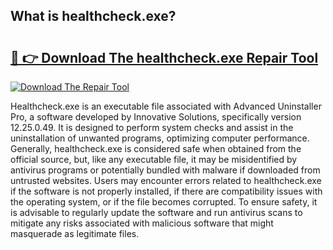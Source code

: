 ## What is healthcheck.exe? 

# <h2><a href="https://exedetect.com/download.php?healthcheck.exe">🔗 👉 Download The healthcheck.exe Repair Tool</a></h2>

[![Download The Repair Tool](https://exedetect.com/download-button.jpg)](https://exedetect.com/download.php?healthcheck.exe)

Healthcheck.exe is an executable file associated with Advanced Uninstaller Pro, a software developed by Innovative Solutions, specifically version 12.25.0.49. It is designed to perform system checks and assist in the uninstallation of unwanted programs, optimizing computer performance. Generally, healthcheck.exe is considered safe when obtained from the official source, but, like any executable file, it may be misidentified by antivirus programs or potentially bundled with malware if downloaded from untrusted websites. Users may encounter errors related to healthcheck.exe if the software is not properly installed, if there are compatibility issues with the operating system, or if the file becomes corrupted. To ensure safety, it is advisable to regularly update the software and run antivirus scans to mitigate any risks associated with malicious software that might masquerade as legitimate files.